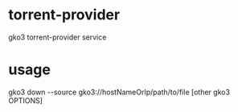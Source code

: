 # torrent-provider
gko3 torrent-provider service

# usage
gko3 down --source gko3://hostNameOrIp/path/to/file [other gko3 OPTIONS]
